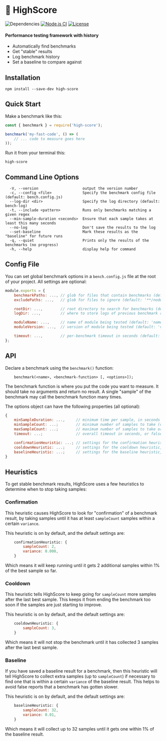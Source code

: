 # 🥇 HighScore

![Dependencies](https://img.shields.io/badge/dependencies-2-green.svg)
[![Node.js CI](https://github.com/sbj42/high-score/workflows/Node.js%20CI/badge.svg)](https://github.com/sbj42/high-score/actions?query=workflow%3A%22Node.js+CI%22)
[![License](https://img.shields.io/github/license/sbj42/high-score.svg)](https://github.com/sbj42/high-score)

#### Performance testing framework with history

* Automatically find benchmarks
* Get "stable" results
* Log benchmark history
* Set a baseline to compare against

## Installation

```
npm install --save-dev high-score
```

## Quick Start

Make a benchmark like this:

```js
const { benchmark } = require('high-score');

benchmark('my-fast-code', () => (
    // ... code to measure goes here
));
```

Run it from your terminal this:

```
high-score
```

## Command Line Options

```
  -V, --version                    output the version number
  -c, --config <file>              Specify the benchmark config file (default: bench.config.js)
  --log-dir <dir>                  Specify the log directory (default: bench-log)
  -t, --include <pattern>          Runs only benchmarks matching a given regex
  --min-sample-duration <seconds>  Ensure that each sample takes at least this many seconds    
  --no-log                         Don't save the results to the log
  --set-baseline                   Mark these results as the "baseline" for future runs        
  -q, --quiet                      Prints only the results of the benchmarks (no progress)     
  -h, --help                       display help for command
  ```

## Config File

You can set global benchmark options in a `bench.config.js` file at the root of your project.  All settings are optional:

```js
module.exports = {
    benchmarkPaths: ..., // glob for files that contain benchmarks (default: '**/*.bench.js')
    excludePaths: ...,   // glob for files to ignore (default: '**/node_modules/**')

    rootDir: ...,        // root directory to search for benchmarks (default: folder containing bench.config.js)
    logDir: ...,         // where to store logs of previous benchmark results (default: 'bench-log')

    moduleName: ...,     // name of module being tested (default: 'name' from package.json)
    moduleVersion: ...,  // version of module being tested (default: 'version' from package.json)

    timeout: ...,        // per-benchmark timeout in seconds (default: none)
};
```

## API

Declare a benchmark using the `benchmark()` function:

```
    benchmark(<name>, <benchmark-function> [, <options>]);
```

The benchmark function is where you put the code you want to measure.  It should take no arguments and return no result.  A single "sample" of the benchmark may call the benchmark function many times.

The options object can have the following properties (all optional):

```js
{
    minSampleDuration: ...,     // minimum time per sample, in seconds (default: 1)
    minSampleCount: ...;        // minimum number of samples to take (default: 8)
    maxSampleCount: ...;        // maximum number of samples to take or false for no limit (default: 32)
    timeout: ...;               // overall timeout in seconds, or false for no limit (default: false)

    confirmationHeuristic: ...; // settings for the confirmation heuristic, or false to disable it (see below)
    cooldownHeuristic: ...;     // settings for the cooldown heuristic, or false to disable it (see below)
    baselineHeuristic: ...;     // settings for the baseline heuristic, or false to disable it (see below)
}
```

## Heuristics

To get stable benchmark results, HighScore uses a few heuristics to determine when to stop taking samples:

### Confirmation

This heuristic causes HighScore to look for "confirmation" of a benchmark result, by taking samples until it has at least `sampleCount` samples within a certain `variance`.

This heuristic is on by default, and the default settings are:

```js
    confirmationHeuristic: {
        sampleCount: 2,
        variance: 0.008,
    }
```

Which means it will keep running until it gets 2 additional samples within 1% of the best sample so far.

### Cooldown

This heuristic tells HighScore to keep going for `sampleCount` more samples after the last best sample.  This keeps it from ending the benchmark too soon if the samples are just starting to improve.

This heuristic is on by default, and the default settings are:

```js
    cooldownHeuristic: {
        sampleCount: 3,
    }
```

Which means it will not stop the benchmark until it has collected 3 samples after the last best sample.

### Baseline

If you have saved a baseline result for a benchmark, then this heuristic will tell HighScore to collect extra samples (up to `sampleCount`) if necessary to find one that is within a certain `variance` of the baseline result.  This helps to avoid false reports that a benchmark has gotten slower.

This heuristic is on by default, and the default settings are:

```js
    baselineHeuristic: {
        sampleCount: 32,
        variance: 0.01,
    }
```

Which means it will collect up to 32 samples until it gets one within 1% of the baseline result.
